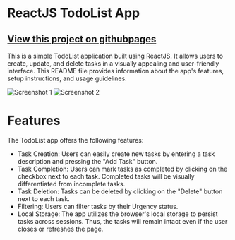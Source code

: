 <h1>ReactJS TodoList App</h1>

<h2><a href="https://aminkbi.github.io/TodolistReact">View this project on githubpages</a></h2>
  <p>This is a simple TodoList application built using ReactJS. It allows users to create, update, and delete tasks in a visually appealing and user-friendly interface. This README file provides information about the app's features, setup instructions, and usage guidelines.</p>

  <div>
    <img src="https://github.com/Aminkbi/TodolistReact/assets/130156835/418b644e-7c04-4991-aa7c-7ac32c7c5794" alt="Screenshot 1">
    <img src="https://github.com/Aminkbi/TodolistReact/assets/130156835/3e3bd122-9c6a-4aaf-a5c7-421b1b61ed27" alt="Screenshot 2">
  </div>

  <h1>Features</h1>

  <p>The TodoList app offers the following features:</p>

  <ul>
    <li>Task Creation: Users can easily create new tasks by entering a task description and pressing the "Add Task" button.</li>
    <li>Task Completion: Users can mark tasks as completed by clicking on the checkbox next to each task. Completed tasks will be visually differentiated from incomplete tasks.</li>
    <li>Task Deletion: Tasks can be deleted by clicking on the "Delete" button next to each task.</li>
    <li>Filtering: Users can filter tasks by their Urgency status.</li>
    <li>Local Storage: The app utilizes the browser's local storage to persist tasks across sessions. Thus, the tasks will remain intact even if the user closes or refreshes the page.</li>
  </ul>
